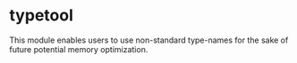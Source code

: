 typetool
========

This module enables users to use non-standard type-names for the sake of future potential memory optimization.
